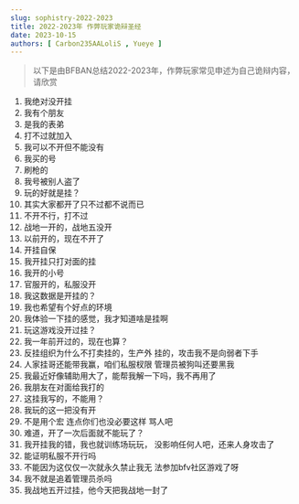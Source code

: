 ```yaml
---
slug: sophistry-2022-2023
title: 2022-2023年 作弊玩家诡辩圣经
date: 2023-10-15
authors: [ Carbon235AALoliS , Yueye ]
---
```


> 以下是由BFBAN总结2022-2023年，作弊玩家常见申述为自己诡辩内容，请欣赏
<!-- truncate -->

1. 我绝对没开挂
2. 我有个朋友
3. 是我的表弟
4. 打不过就加入
5. 我可以不开但不能没有
6. 我买的号
7. 刷枪的
8. 我号被别人盗了
9. 玩的好就是挂？
10. 其实大家都开了只不过都不说而已
11. 不开不行，打不过
12. 战地一开的，战地五没开
13. 以前开的，现在不开了
14. 开挂自保
15. 我开挂只打对面的挂
16. 我开的小号
17. 官服开的，私服没开
18. 我这数据是开挂的？
19. 我也希望有个好点的环境
20. 我体验一下挂的感觉，我才知道啥是挂啊
21. 玩这游戏没开过挂？
22. 我一年前开过的，现在也算？
23. 反挂组织为什么不打卖挂的，生产外 挂的，攻击我不是向弱者下手
24. 人家挂哥还能带我赢，咱们私服杈限 管理员被狗叫还要黑我
25. 我最近好像辅助用大了，能帮我解一下吗，我不再用了
26. 我朋友在对面给我打的
27. 这挂我写的，不能用？
28. 我玩的这一把没有开
29. 不是用个宏 连点你们也没必要这样 骂人吧
30. 难道，开了一次后面就不能玩了？
31. 我开挂我的错，我也就训练场玩玩，
没影响任何人吧，还来人身攻击了
32. 能证明私服不开行吗
33. 不能因为这仅仅一次就永久禁止我无
法参加bfv社区游戏了呀
34. 我不就是追着管理员杀吗
35. 我战地五开过挂，他今天把我战地一封了
